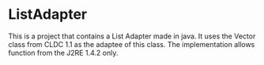 # ListAdapter

This is a project that contains a List Adapter made in java. It uses the Vector class from CLDC 1.1 as the adaptee of this class. The implementation allows function from the J2RE 1.4.2 only.
